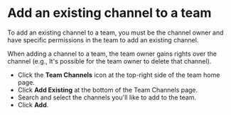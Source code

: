 # Add an existing channel to a team

To add an existing channel to a team, you must be the channel owner and have specific permissions in the team to add an existing channel.

When adding a channel to a team, the team owner gains rights over the channel (e.g., It's possible for the team owner to delete that channel).



* Click the **Team Channels** icon at the top-right side of the team home page.&#x20;
* Click **Add Existing** at the bottom of the Team Channels page.
* Search and select the channels you'll like to add to the team.
* Click **Add**.
